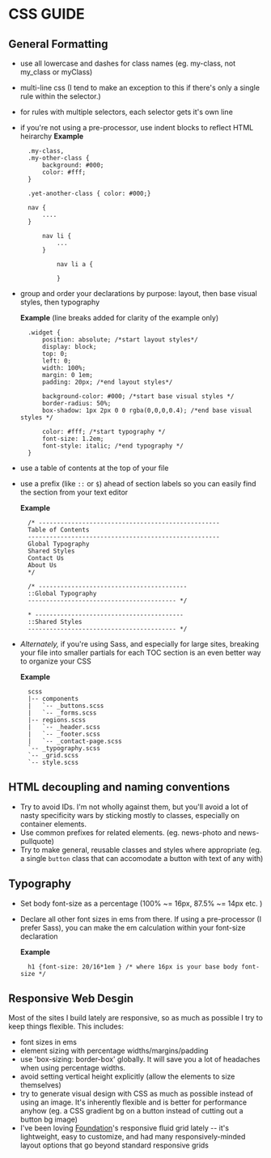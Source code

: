 # CSS GUIDE

## General Formatting

* use all lowercase and dashes for class names (eg. my-class, not my_class or myClass)
* multi-line css (I tend to make an exception to this if there's only a single rule within the selector.)
* for rules with multiple selectors, each selector gets it's own line
* if you're not using a pre-processor, use indent blocks to reflect HTML heirarchy
	__Example__

		
		.my-class,
		.my-other-class {
			background: #000;
			color: #fff;
		}

		.yet-another-class { color: #000;}

		nav {
			....
		}

			nav li {
				...
			}

				nav li a {

				}

* group and order your declarations by purpose: layout, then base visual styles, then typography 

	__Example__ (line breaks added for clarity of the example only)
		
		.widget {	
			position: absolute; /*start layout styles*/
			display: block;
			top: 0;
			left: 0;
			width: 100%;
			margin: 0 1em;
			padding: 20px; /*end layout styles*/

			background-color: #000; /*start base visual styles */
			border-radius: 50%; 
			box-shadow: 1px 2px 0 0 rgba(0,0,0,0.4); /*end base visual styles */
			
			color: #fff; /*start typography */
			font-size: 1.2em;
			font-style: italic; /*end typography */
		}

* use a table of contents at the top of your file
* use a prefix (like `::` or `$`) ahead of section labels so you can easily find the section from your text editor
	
	__Example__
	
		/* -------------------------------------------------- 
	   	Table of Contents
		-----------------------------------------------------
		Global Typography
		Shared Styles
		Contact Us
		About Us
		*/

		/* -----------------------------------------
	   	::Global Typography
		----------------------------------------- */

		* -----------------------------------------
	   	::Shared Styles
		----------------------------------------- */

* _Alternately,_ if you're using Sass, and especially for large sites, breaking your file into smaller partials for each TOC section is an even better way to organize your CSS

	__Example__
	
		scss
		|-- components
		|   `-- _buttons.scss
		|   `-- _forms.scss
		|-- regions.scss
		|   `-- _header.scss
		|   `-- _footer.scss
		|   `-- _contact-page.scss
		`-- _typography.scss
		`-- _grid.scss
		`-- style.scss
	

## HTML decoupling and naming conventions

* Try to avoid IDs. I'm not wholly against them, but you'll avoid a lot of nasty specificity wars by sticking mostly to classes, especially on container elements.
* Use common prefixes for related elements. (eg. news-photo and news-pullquote)
* Try to make general, reusable classes and styles where appropriate (eg. a single `button` class that can accomodate a button with text of any with)

## Typography

* Set body font-size as a percentage (100% ~= 16px, 87.5% ~= 14px etc. )
* Declare all other font sizes in ems from there. If using a pre-processor (I prefer Sass), you can make the em calculation within your font-size declaration

	__Example__

		h1 {font-size: 20/16*1em } /* where 16px is your base body font-size */ 

## Responsive Web Desgin

Most of the sites I build lately are responsive, so as much as possible I try to keep things flexible. This includes:

* font sizes in ems
* element sizing with percentage widths/margins/padding
* use 'box-sizing: border-box' globally. It will save you a lot of headaches when using percentage widths.
* avoid setting vertical height explicitly (allow the elements to size themselves)
* try to generate visual design with CSS as much as possible instead of using an image. It's inherently flexible and is better for performance anyhow (eg. a CSS gradient bg on a button instead of cutting out a button bg image)
* I've been loving [Foundation](http://foundation.zurb.com/)'s responsive fluid grid lately -- it's lightweight, easy to customize, and had many responsively-minded layout options that go beyond standard responsive grids

